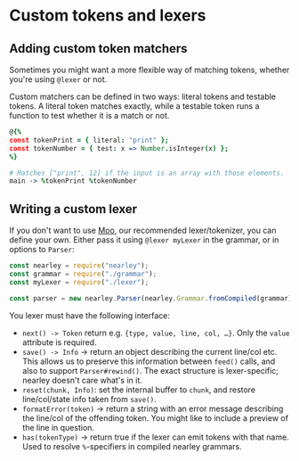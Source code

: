 # Custom tokens and lexers

## Adding custom token matchers

Sometimes you might want a more flexible way of matching tokens, whether you're using `@lexer` or not.

Custom matchers can be defined in two ways: literal tokens and testable tokens. A
literal token matches exactly, while a testable token runs a function to test
whether it is a match or not.

```coffeescript
@{%
const tokenPrint = { literal: "print" };
const tokenNumber = { test: x => Number.isInteger(x) };
%}

# Matches ["print", 12] if the input is an array with those elements.
main -> %tokenPrint %tokenNumber
```

## Writing a custom lexer

If you don't want to use [Moo](https://github.com/tjvr/moo), our recommended lexer/tokenizer, you can define your own. Either pass it using `@lexer myLexer` in the grammar, or in options to `Parser`:

```js
const nearley = require("nearley");
const grammar = require("./grammar");
const myLexer = require("./lexer");

const parser = new nearley.Parser(nearley.Grammar.fromCompiled(grammar), { lexer: myLexer });
```

You lexer must have the following interface:

- `next() -> Token` return e.g. `{type, value, line, col, …}`. Only the `value` attribute is required.
- `save() -> Info` -> return an object describing the current line/col etc. This allows us to preserve this information between `feed()` calls, and also to support `Parser#rewind()`. The exact structure is lexer-specific; nearley doesn't care what's in it.
- `reset(chunk, Info)`: set the internal buffer to `chunk`, and restore line/col/state info taken from `save()`.
- `formatError(token)` -> return a string with an error message describing the line/col of the offending token. You might like to include a preview of the line in question.
- `has(tokenType)` -> return true if the lexer can emit tokens with that name. Used to resolve `%`-specifiers in compiled nearley grammars.
